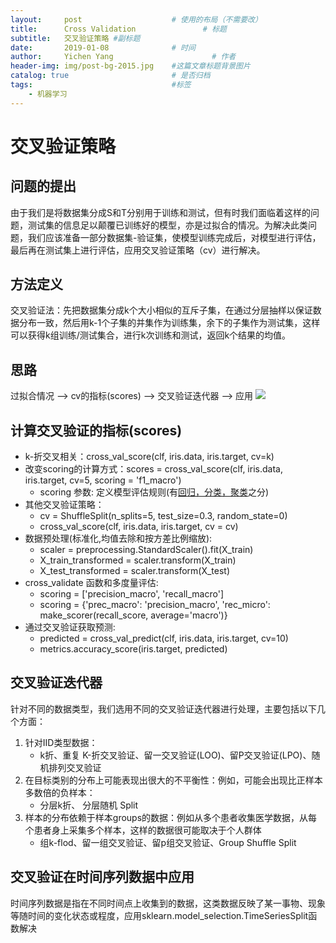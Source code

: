 ```yaml
---
layout:     post                    # 使用的布局（不需要改）
title:      Cross Validation               # 标题 
subtitle:   交叉验证策略 #副标题
date:       2019-01-08              # 时间
author:     Yichen Yang                      # 作者
header-img: img/post-bg-2015.jpg    #这篇文章标题背景图片
catalog: true                       # 是否归档
tags:                               #标签
    - 机器学习
---
```


# 交叉验证策略
## 问题的提出
由于我们是将数据集分成S和T分别用于训练和测试，但有时我们面临着这样的问题，测试集的信息足以颠覆已训练好的模型，亦是过拟合的情况。为解决此类问题，我们应该准备一部分数据集-验证集，使模型训练完成后，对模型进行评估，最后再在测试集上进行评估，应用交叉验证策略（cv）进行解决。
## 方法定义
交叉验证法：先把数据集分成k个大小相似的互斥子集，在通过分层抽样以保证数据分布一致，然后用k-1个子集的并集作为训练集，余下的子集作为测试集，这样可以获得k组训练/测试集合，进行k次训练和测试，返回k个结果的均值。
## 思路
过拟合情况 --> cv的指标(scores) --> 交叉验证迭代器 --> 应用
![](https://ws2.sinaimg.cn/large/006tNc79ly1fzq3s6qgkaj31e40oh0un.jpg)
## 计算交叉验证的指标(scores)
* k-折交叉相关：cross_val_score(clf, iris.data, iris.target, cv=k)
* 改变scoring的计算方式：scores = cross_val_score(clf, iris.data, iris.target, cv=5, scoring = 'f1_macro')
	* scoring 参数: 定义模型评估规则(有[回归，分类，聚类](http://sklearn.apachecn.org/cn/0.19.0/modules/model_evaluation.html#scoring-parameter)之分)
* 其他交叉验证策略：
	* cv = ShuffleSplit(n_splits=5, test_size=0.3, random_state=0)
	* cross_val_score(clf, iris.data, iris.target, cv = cv)
* 数据预处理(标准化,均值去除和按方差比例缩放):
	* scaler = preprocessing.StandardScaler().fit(X_train)
	* X_train_transformed = scaler.transform(X_train)
	* X_test_transformed = scaler.transform(X_test)
* cross_validate 函数和多度量评估:
	* scoring = ['precision_macro', 'recall_macro']
	* scoring = {'prec_macro': 'precision_macro', 'rec_micro': make_scorer(recall_score, average='macro')}
* 通过交叉验证获取预测:
	* predicted = cross_val_predict(clf, iris.data, iris.target, cv=10)
	* metrics.accuracy_score(iris.target, predicted) 
## 交叉验证迭代器
针对不同的数据类型，我们选用不同的交叉验证迭代器进行处理，主要包括以下几个方面：
1. 针对IID类型数据：
	* k折、重复 K-折交叉验证、留一交叉验证(LOO)、留P交叉验证(LPO)、随机排列交叉验证
2. 在目标类别的分布上可能表现出很大的不平衡性：例如，可能会出现比正样本多数倍的负样本：
	* 分层k折、 分层随机 Split
 3. 样本的分布依赖于样本groups的数据：例如从多个患者收集医学数据，从每个患者身上采集多个样本，这样的数据很可能取决于个人群体
	* 组k-flod、留一组交叉验证、留p组交叉验证、Group Shuffle Split
## 交叉验证在时间序列数据中应用
时间序列数据是指在不同时间点上收集到的数据，这类数据反映了某一事物、现象等随时间的变化状态或程度，应用sklearn.model_selection.TimeSeriesSplit函数解决



























